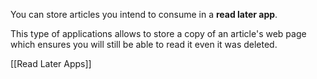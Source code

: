 You can store articles you intend to consume in a **read later app**.

This type of applications allows to store a copy of an article's web page which ensures you will still be able to read it even it was deleted.

[[Read Later Apps]]